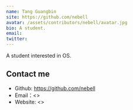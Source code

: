 ```yaml
---
name: Tang Guangbin
site: https://github.com/nebell
avatar: /assets/contributors/nebell/avatar.jpg
bio: A student.
email: 
twitter: 
---
```


A student interested in OS.

## Contact me

- Github: <https://github.com/nebell>
- Email：<>
- Website: <>
